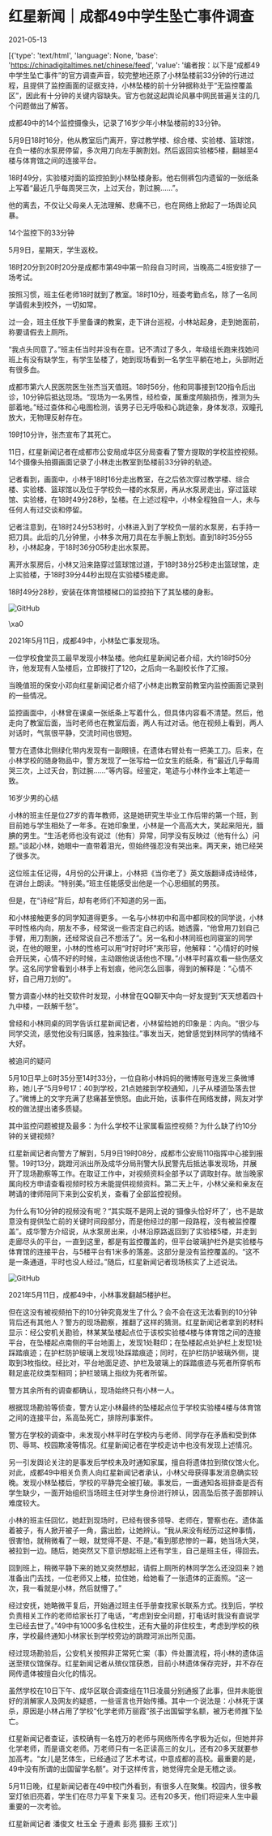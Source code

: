 # 红星新闻｜成都49中学生坠亡事件调查

2021-05-13

[{'type': 'text/html', 'language': None, 'base': 'https://chinadigitaltimes.net/chinese/feed', 'value': '编者按：以下是“成都49中学生坠亡事件”的官方调查声音，较完整地还原了小林坠楼前33分钟的行进过程，且提供了监控画面的证据支持，小林坠楼的前十分钟据称处于“无监控覆盖区”，因此有十分钟的关键内容缺失。官方也就这起舆论风暴中网民普遍关注的几个问题做出了解答。

成都49中的14个监控摄像头，记录了16岁少年小林坠楼前的33分钟。

5月9日18时16分，他从教室后门离开，穿过教学楼、综合楼、实验楼、篮球馆，在负一楼的水泵房停留，多次用刀向左手腕割划。然后返回实验楼5楼，翻越至4楼与体育馆之间的连接平台。

18时49分，实验楼对面的监控拍到小林坠楼身影。他右侧裤包内遗留的一张纸条上写着“最近几乎每周哭三次，上过天台，割过腕……”。

他的离去，不仅让父母亲人无法理解、悲痛不已，也在网络上掀起了一场舆论风暴。



14个监控下的33分钟

5月9日，星期天，学生返校。

18时20分到20时20分是成都市第49中第一阶段自习时间，当晚高二4班安排了一场考试。

按照习惯，班主任老师18时就到了教室。18时10分，班委考勤点名，除了一名同学请假未到校外，一切如常。

过一会，班主任放下手里备课的教案，走下讲台巡视，小林站起身，走到她面前，称要请假去上厕所。

“我点头同意了。”班主任当时并没有在意。记不清过了多久，年级组长跑来找她问班上有没有缺学生，有学生坠楼了，她到现场看到一名学生平躺在地上，头部附近有很多血。

成都市第六人民医院医生张杰当天值班。18时56分，他和同事接到120指令后出诊，10分钟后抵达现场。“现场为一名男性，经检查，属重度颅脑损伤，推测为头部着地。”经过查体和心电图检测，该男子已无呼吸和心跳迹象，身体发凉，双瞳孔放大，无物理反射存在。

19时10分许，张杰宣布了其死亡。

11日，红星新闻记者在成都市公安局成华区分局查看了警方提取的学校监控视频。14个摄像头拍摄画面记录了小林走出教室到坠楼前33分钟的轨迹。

记者看到，画面中，小林于18时16分走出教室，在之后依次穿过教学楼、综合楼、实验楼、篮球馆以及位于学校负一楼的水泵房，再从水泵房走出，穿过篮球馆、实验楼，在18时49分28秒，坠楼。在上述过程中，小林全程独自一人，未与任何人有过交谈和停留。

记者注意到，在18时24分53秒时，小林进入到了学校负一层的水泵房，右手持一把刀具。此后的几分钟里，小林多次用刀具在左手腕上割划。直到18时35分55秒，小林起身，于18时36分05秒走出水泵房。

离开水泵房后，小林又沿来路穿过篮球馆过道，于18时38分25秒走出篮球馆，走上实验楼，于18时39分44秒出现在实验楼5楼走廊。

18时49分28秒，安装在体育馆楼梯口的监控拍下了其坠楼的身影。

![GitHub](https://chinadigitaltimes.net/chinese/files/2021/05/post-665980-609cb541841e4.png)

\xa0

 2021年5月11日，成都49中，小林坠亡事发现场。 



一位学校食堂员工最早发现小林坠楼。他向红星新闻记者介绍，大约18时50分许，他发现有人坠楼后，立即拨打了120，之后向一名副校长作了汇报。

当晚值班的保安小邓向红星新闻记者介绍了小林走出教室前教室内监控画面记录到的一些情况。

监控画面中，小林曾在课桌一张纸条上写着什么，但具体内容看不清楚。然后，他走向了教室后面，当时老师也在教室后面，两人有过对话。他在视频上看到，两人对话时，气氛很平静，交流时间也很短。

警方在遗体北侧绿化带内发现有一副眼镜，在遗体右臂处有一把美工刀。后来，在小林学校的随身物品中，警方发现了一张写给一位女生的纸条，有“最近几乎每周哭三次，上过天台，割过腕……”等内容。经鉴定，笔迹与小林作业本上笔迹一致。

16岁少男的心结

小林的班主任是位27岁的青年教师，这是她研究生毕业工作后带的第一个班，到目前她与学生相处了一年多。在她印象里，小林是一个高高大大，笑起来阳光，腼腆的男生。“生活老师也没有说过（他有）异常，同学没有反映过（他有什么）问题。”谈起小林，她眼中一直带着泪光，但始终强忍没有哭出来。两天来，她已经哭了很多次。

这位班主任记得，4月份的公开课上，小林把《当你老了》英文版翻译成诗经体，在讲台上朗读。“特别美。”班主任能感受出他是一个心思细腻的男孩。

但是，在“诗经”背后，却有老师们不知道的另一面。

和小林接触更多的同学知道得更多。一名与小林初中和高中都同校的同学说，小林平时性格内向，朋友不多，经常说一些否定自己的话。她透露，“他曾用刀划自己手臂，用刀割腕，还经常说自己不想活了”。另一名和小林同班也同寝室的同学说，在他的眼里，小林的性格可以用“时好时坏”来形容，他解释：“心情好的时候会开玩笑，心情不好的时候，主动跟他说话他也不理。”小林平时喜欢看一些伤感文学。这名同学曾看到小林手上有划痕，他问怎么回事，得到的解释是：“心情不好，自己用刀划的”。

警方调查小林的社交软件时发现，小林曾在QQ聊天中向一好友提到“天天想着四十九中楼，一跃解千愁”。

曾经和小林同桌的同学告诉红星新闻记者，小林留给她的印象是：内向。“很少与同学交流，感觉他没有归属感，独来独往。”事发当天，她曾感觉到林同学的情绪不大好。

被追问的疑问

5月10日早上6时35分至14时33分，一位自称小林妈妈的微博账号连发三条微博称，她儿子“5月9号17：40到学校，21点她接到学校通知，儿子从楼道坠落去世了。”微博上的文字充满了悲痛甚至愤怒。由此开始，该事件在网络发酵，网友对学校的做法提出诸多质疑。

其中监控问题被提及最多：为什么学校不让家属看监控视频？为什么缺了约10分钟的关键视频?

红星新闻记者向警方了解到，5月9日19时08分，成都市公安局110指挥中心接到报警。19时13分，跳蹬河派出所及成华分局刑警大队民警先后抵达事发现场，并展开了现场勘察等工作。在取证工作中，对视频资料全部予以了调取封存。故当晚家属向校方申请查看视频时校方未能提供视频资料。第二天上午，小林父亲和亲友在聘请的律师陪同下来到公安机关，查看了全部监控视频。

为什么有10分钟的视频没有呢？“其实既不是网上说的‘摄像头恰好坏了’，也不是故意没有提供坠亡前的关键时间段部分，而是他经过的那一段路程，没有被监控覆盖”。成华警方介绍说，从水泵房出来，小林沿原路返回到了实验楼5楼，并走到走廊尽头的平台，一直到这里，都是有监控覆盖的，但平台玻璃护栏外是实验楼与体育馆的连接平台，与5楼平台有1米多的落差。这部分是没有监控覆盖的。“这不是一条通道，平时也没人经过。”随后，红星新闻记者现场核实了上述说法。

![GitHub](https://chinadigitaltimes.net/chinese/files/2021/05/post-665980-609cd4e0211ab.png)

 2021年5月11日，成都49中，小林事发翻越5楼护栏。 

但在这没有被视频拍下的10分钟究竟发生了什么？会不会在这无法看到的10分钟背后还有其他人？警方的现场勘察，推翻了这样的猜测。红星新闻记者拿到的材料显示：经公安机关勘验，林某某坠楼起点位于该校实验楼4楼与体育馆之间的连接平台，在坠楼起点南侧的平台地面上，发现1处鞋印；在坠楼起点处护栏上发现1处踩踏痕迹；在护栏防护玻璃上发现1处踩踏痕迹；同时，在护栏防护玻璃外侧，提取到3枚指纹。经比对，平台地面足迹、护栏及玻璃上的踩踏痕迹与死者所穿帆布鞋足底花纹类型相同；护栏玻璃上指纹为死者所留。

警方其余所有的调查都确认，现场始终只有小林一人。

根据现场勘验等侦查，警方认定小林最终的坠楼起点位于学校实验楼4楼与体育馆之间的连接平台，系高坠死亡，排除刑事案件。

警方在学校的调查中，未发现小林平时在学校内与老师、同学存在矛盾和受到体罚、辱骂、校园欺凌等情况。红星新闻记者在学校走访中也没有发现上述情况。

另一引发舆论关注的是事发后学校未及时通知家属，擅自将遗体拉到殡仪馆火化。对此，成都49中相关负责人向红星新闻记者承认，小林父母获得事发消息确实较晚。发现小林坠楼后，学校的平静完全被打破。事发后，一面通知各班排查是否有学生缺少，一面开始组织当场班主任对学生身份进行辨认，因高坠后孩子面部辨认难度较大。

小林的班主任回忆，她赶到现场时，已经有很多领导、老师在，警察也在。遗体盖着被子，有人掀开被子一角，露出脸，让她辨认。“我从来没有经历过这种事情，很害怕，就稍微看了一眼，就觉得不是、不是。”看到那悲惨的一幕，她当场大哭，被拉到一边。随后，她突然又下意识想起班上还有学生，自己是班主任，得回去。

回到班上，稍微平静下来的她又突然想起，请假上厕所的林同学怎么还没回来？她准备出门去找，一位老师又上楼，拉住她，给她看了一张遗体的正面照。“这一次，我一看就是小林，然后就懵了。”

经过安抚，她略微平复后，开始通过班主任手册查找家长联系方式。找到后，学校负责相关工作的老师给家长打了电话，“考虑到安全问题，打电话时我没有直说学生已经去世了。”49中有1000多名住校生，还有大量的非住校生，考虑到学校的秩序，学校最终通知小林家长到学校旁边的跳蹬河派出所见面。

经过现场勘验后，公安机关按照非正常死亡案（事）件处置流程，将小林的遗体运送至殡仪馆保存。红星新闻记者从殡仪馆获悉，目前小林遗体保存完好，并不存在网传遗体被擅自火化的情况。

虽然学校在10日下午、成华区联合调查组在11日凌晨分别通报了此事，但并未能很好的消解家人及网友的疑惑，一些谣言也开始传播。其中一个说法是：小林死于谋杀，原因是小林占用了学校“化学老师万丽霞”孩子出国留学名额，被万老师推下坠亡。

红星新闻记者查证，该校确有一名姓万的老师与网络所传名字极为近似，但她并非化学老师，而是语文老师。万老师只有一名正读高三的女儿，还有20多天就要参加高考。“女儿是艺体生，已经通过了艺术考试，中意成都的高校。最重要的是，49中没有所谓的出国留学名额”。对于这样传言，她觉得完全是无稽之谈。

5月11日晚，红星新闻记者在49中校门外看到，有很多人在聚集。校园内，很多教室灯依旧亮着，学生们在尽力平复下来复习。还有20多天，他们将迎来人生中最重要的一次考验。

红星新闻记者 潘俊文 杜玉全 于遵素 彭亮 摄影 王欢'}]